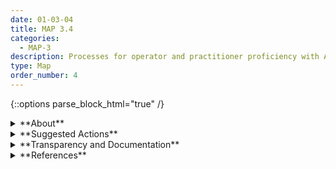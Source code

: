 ```yaml
---
date: 01-03-04
title: MAP 3.4
categories:
  - MAP-3
description: Processes for operator and practitioner proficiency with AI system performance and trustworthiness – and relevant technical standards and certifications – are defined, assessed and documented.
type: Map
order_number: 4
---
```


{::options parse_block_html="true" /}


<details>
<summary markdown="span">**About**</summary>
<br>
Human-AI configurations can span from fully autonomous to fully manual. AI systems can autonomously make decisions, defer decision-making to a human expert, or be used by a human decision-maker as an additional opinion. In some scenarios, professionals with expertise in a specific domain work in conjunction with an AI system towards a specific end goal—for example, a decision about another individual(s). Depending on the purpose of the system, the expert may interact with the AI system but is rarely part of the design or development of the system itself. These experts are not necessarily familiar with machine learning, data science, computer science, or other fields traditionally associated with AI design or development and - depending on the application - will likely not require such familiarity. For example, for AI systems that are deployed in health care delivery the experts are the physicians and bring their expertise about medicine—not data science, data modeling and engineering, or other computational factors. The challenge in these settings is not educating the end user about AI system capabilities, but rather leveraging, and not replacing, practitioner domain expertise.

Questions remain about how to configure humans and automation for managing AI risks. Risk management is enhanced when organizations that design, develop or deploy AI systems for use by professional operators and practitioners:
-  are aware of these knowledge limitations and strive to identify risks in human-AI interactions and configurations across all contexts, and the potential resulting impacts, 
- define and differentiate the various human roles and responsibilities when using or interacting with AI systems, and
- determine proficiency standards for AI system operation in proposed context of use, as enumerated in MAP-1 and established in GOVERN-3.2.

</details>

<details>
<summary markdown="span">**Suggested Actions**</summary>

- Identify and declare AI system features and capabilities that may affect downstream AI actors’ decision-making in deployment and operational settings for example how system features and capabilities may activate known risks in various human-AI configurations, such as selective adherence. 
- Identify skills and proficiency requirements for operators, practitioners and other domain experts that interact with AI systems,Develop AI system operational documentation for AI actors in deployed and operational environments, including information about known risks, mitigation criteria, and trustworthy characteristics enumerated in Map-1. 
- Define and develop training materials for proposed end users, practitioners and operators about AI system use and known limitations. 
- Define and develop certification procedures for operating AI systems within defined contexts of use, and information about what exceeds operational boundaries.    
- Include operators, practitioners and end users in AI system prototyping and testing activities to help inform operational boundaries and acceptable performance. Conduct testing activities under scenarios similar to deployment conditions. 
- Verify model output provided to AI system operators, practitioners and end users is  interactive, and specified to context and user requirements defined in MAP-1.
- Verify AI system output is interpretable and unambiguous for downstream decision making tasks. 
- Design AI system explanation complexity to match the level of problem and context complexity.
- Verify that design principles are in place for safe operation by AI actors in decision-making environments.
- Develop approaches to track human-AI configurations, operator, and practitioner outcomes for integration into continual improvement. 

</details>

<details>
<summary markdown="span">**Transparency and Documentation**</summary>
<br>
**Organizations can document the following:**
- What policies has the entity developed to ensure the use of the AI system is consistent with its stated values and principles?
- How will the accountable human(s) address changes in accuracy and precision due to either an adversary’s attempts to disrupt the AI or unrelated changes in operational/business environment, which may impact the accuracy of the AI?
- How does the entity assess whether personnel have the necessary skills, training, resources, and domain knowledge to fulfill their assigned responsibilities? 
- Are the relevant staff dealing with AI systems properly trained to interpret AI model output and decisions as well as to detect and manage bias in data?
- What metrics has the entity developed to measure performance of various components?

**AI Transparency Resources:**
- GAO-21-519SP: AI Accountability Framework for Federal Agencies & Other Entities. [URL](https://www.gao.gov/products/gao-21-519sp)
- WEF Companion to the Model AI Governance Framework- 2020. [URL](https://www.pdpc.gov.sg/-/media/Files/PDPC/PDF-Files/Resource-for-Organisation/AI/SGIsago.pdf)

</details>

<details>
<summary markdown="span">**References**</summary>    
<br>
National Academies of Sciences, Engineering, and Medicine. 2022. Human-AI Teaming:
State-of-the-Art and Research Needs. Washington, DC: The National Academies Press. [URL](https://doi.org/10.17226/26355)

Human Readiness Level Scale in the System Development Process, American National Standards Institute and Human Factors and Ergonomics Society, ANSI/HFES 400-2021.

Human-Machine Teaming Systems Engineering Guide. P McDermott, C Dominguez, N Kasdaglis, M Ryan, I Trahan, A Nelson. MITRE Corporation, 2018.

Saar Alon-Barkat, Madalina Busuioc, Human–AI Interactions in Public Sector Decision Making: “Automation Bias” and “Selective Adherence” to Algorithmic Advice, Journal of Public Administration Research and Theory, 2022;, muac007. [URL](https://doi.org/10.1093/jopart/muac007)

Breana M. Carter-Browne, Susannah B. F. Paletz, Susan G. Campbell , Melissa J. Carraway, Sarah H. Vahlkamp, Jana Schwartz , Polly O’Rourke, “There is No “AI” in Teams: A Multidisciplinary Framework for AIs to Work in Human Teams; Applied Research Laboratory for Intelligence and Security (ARLIS) Report, June 2021. [URL](https://www.arlis.umd.edu/sites/default/files/2022-03/No_AI_In_Teams_FinalReport%20(1).pdf)

R Crootof, ME Kaminski, and WN Price II.  Humans in the Loop (March 25, 2022). Vanderbilt Law Review, Forthcoming 2023, U of Colorado Law Legal Studies Research Paper No. 22-10, U of Michigan Public Law Research Paper No. 22-011. [URL](https://ssrn.com/abstract=4066781 or http://dx.doi.org/10.2139/ssrn.4066781)

S Mo Jones-Jang, Yong Jin Park, How do people react to AI failure? Automation bias, algorithmic aversion, and perceived controllability, Journal of Computer-Mediated Communication, Volume 28, Issue 1, January 2023, zmac029. [URL](https://doi.org/10.1093/jcmc/zmac029)

A Knack, R Carter and A Babuta, "Human-Machine Teaming in Intelligence Analysis: Requirements for developing trust in machine learning systems," CETaS Research Reports (December 2022). [URL](https://cetas.turing.ac.uk/sites/default/files/2022-12/cetas_research_report_-_hmt_and_intelligence_analysis_vfinal.pdf)

SD Ramchurn, S Stein , NR Jennings. Trustworthy human-AI partnerships. iScience. 2021;24(8):102891. Published 2021 Jul 24. doi:10.1016/j.isci.2021.102891. [URL](https://www.ncbi.nlm.nih.gov/pmc/articles/PMC8365362/pdf/main.pdf)

M. Veale, M. Van Kleek, and R. Binns, “Fairness and Accountability Design Needs for Algorithmic Support in High-Stakes Public Sector Decision-Making,” in Proceedings of the 2018 CHI Conference on Human Factors in Computing Systems - CHI ’18. Montreal QC, Canada: ACM Press, 2018, pp. 1–14. [URL](http://dl.acm.org/citation.cfm?doid=3173574.3174014)
</details>
